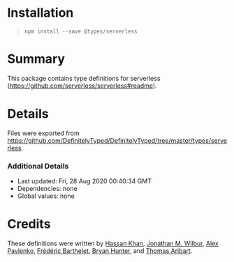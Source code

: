 # Installation
> `npm install --save @types/serverless`

# Summary
This package contains type definitions for serverless (https://github.com/serverless/serverless#readme).

# Details
Files were exported from https://github.com/DefinitelyTyped/DefinitelyTyped/tree/master/types/serverless.

### Additional Details
 * Last updated: Fri, 28 Aug 2020 00:40:34 GMT
 * Dependencies: none
 * Global values: none

# Credits
These definitions were written by [Hassan Khan](https://github.com/hassankhan), [Jonathan M. Wilbur](https://github.com/JonathanWilbur), [Alex Pavlenko](https://github.com/a-pavlenko), [Frédéric Barthelet](https://github.com/fredericbarthelet), [Bryan Hunter](https://github.com/bryan-hunter), and [Thomas Aribart](https://github.com/thomasaribart).

